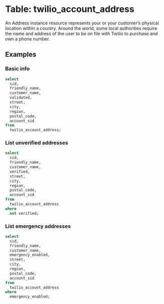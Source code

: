 # Table: twilio_account_address

An Address instance resource represents your or your customer’s physical
location within a country. Around the world, some local authorities require the
name and address of the user to be on file with Twilio to purchase and own a
phone number.

## Examples

### Basic info

```sql
select
  sid,
  friendly_name,
  customer_name,
  validated,
  street,
  city,
  region,
  postal_code,
  account_sid
from
  twilio_account_address;
```

### List unverified addresses

```sql
select
  sid,
  friendly_name,
  customer_name,
  verified,
  street,
  city,
  region,
  postal_code,
  account_sid
from
  twilio_account_address
where
  not verified;
```

### List emergency addresses

```sql
select
  sid,
  friendly_name,
  customer_name,
  emergency_enabled,
  street,
  city,
  region,
  postal_code,
  account_sid
from
  twilio_account_address
where
  emergency_enabled;
```
